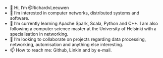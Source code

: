 - 👋 Hi, I’m @RichardvLeeuwen
- 👀 I’m interested in computer networks, distributed systems and software.
- 🌱 I’m currently learning Apache Spark, Scala, Python and C++. I am also following a computer science master at the University of Helsinki with a specialisation in networking.
- 💞️ I’m looking to collaborate on projects regarding data processing, networking, automisation and anything else interesting.
- 📫 How to reach me: Github, Linkin and by e-mail.

<!---
RichardvLeeuwen/RichardvLeeuwen is a ✨ special ✨ repository because its `README.md` (this file) appears on your GitHub profile.
You can click the Preview link to take a look at your changes.
--->
